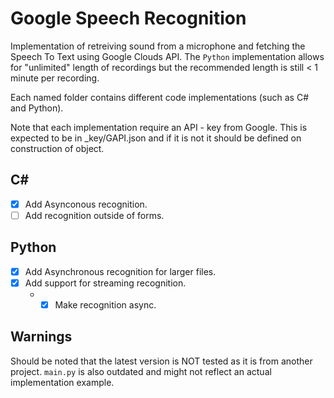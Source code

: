 # Google Speech Recognition
Implementation of retreiving sound from a microphone and fetching the Speech To Text using Google Clouds API.
The ```Python``` implementation allows for "unlimited" length of recordings but the recommended length is still < 1 minute per recording.

Each named folder contains different code implementations (such as C# and Python).

Note that each implementation require an API - key from Google. This is expected to be in \_key/GAPI.json and if it is not it should be defined on construction of object. 

## C#
* [x] Add Asynconous recognition.
* [ ] Add recognition outside of forms.

## Python
* [x] Add Asynchronous recognition for larger files.
* [x] Add support for streaming recognition.
  - * [x] Make recognition async.

## Warnings
Should be noted that the latest version is NOT tested as it is from another project. 
```main.py``` is also outdated and might not reflect an actual implementation example.
